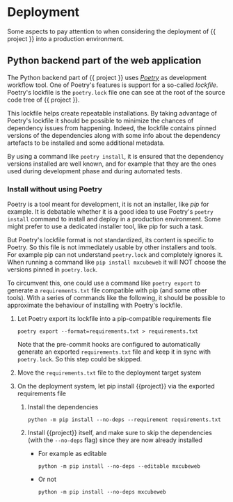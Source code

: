 # Deployment

Some aspects to pay attention to
when considering the deployment of {{ project }} into a production environment.


## Python backend part of the web application

The Python backend part of {{ project }}
uses [*Poetry*](https://python-poetry.org/) as development workflow tool.
One of Poetry's features is support for a so-called *lockfile*.
Poetry's lockfile is the `poetry.lock` file
one can see at the root of the source code tree of {{ project }}.

This lockfile helps create repeatable installations.
By taking advantage of Poetry's lockfile
it should be possible to minimize the chances of dependency issues from happening.
Indeed, the lockfile contains pinned versions of the dependencies
along with some info about the dependency artefacts to be installed
and some additional metadata.

By using a command like `poetry install`,
it is ensured that the dependency versions installed are well known,
and for example that they are the ones used during development phase
and during automated tests.


### Install without using Poetry

Poetry is a tool meant for development, it is not an installer, like *pip* for example.
It is debatable whether it is a good idea to use Poetry's `poetry install` command
to install and deploy in a production environment.
Some might prefer to use a dedicated installer tool, like pip for such a task.

But Poetry's lockfile format is not standardized, its content is specific to Poetry.
So this file is not immediately usable by other installers and tools.
For example pip can not understand `poetry.lock` and completely ignores it.
When running a command like `pip install mxcubeweb`
it will NOT choose the versions pinned in `poetry.lock`.

To circumvent this, one could use a command like `poetry export`
to generate a `requirements.txt` file compatible with pip (and some other tools).
With a series of commands like the following,
it should be possible to approximate the behaviour of installing with Poetry's lockfile.

1. Let Poetry export its lockfile into a pip-compatible requirements file
    ```shell
    poetry export --format=requirements.txt > requirements.txt
    ```

    Note that the pre-commit hooks are configured to automatically
    generate an exported `requirements.txt` file and keep it in sync with `poetry.lock`.
    So this step could be skipped.

1. Move the `requirements.txt` file to the deployment target system

1. On the deployment system,
    let pip install {{project}} via the exported requirements file

    1. Install the dependencies
        ```shell
        python -m pip install --no-deps --requirement requirements.txt
        ```

    1. Install {{project}} itself,
        and make sure to skip the dependencies (with the `--no-deps` flag)
        since they are now already installed

        * For example as editable
          ```shell
          python -m pip install --no-deps --editable mxcubeweb
          ```

        * Or not
          ```shell
          python -m pip install --no-deps mxcubeweb
          ```
